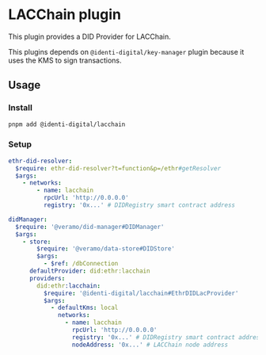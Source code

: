 # LACChain plugin

This plugin provides a DID Provider for LACChain.

This plugins depends on `@identi-digital/key-manager` plugin because it uses the KMS to sign transactions.

## Usage

### Install

```bash
pnpm add @identi-digital/lacchain
```

### Setup

```yaml
ethr-did-resolver:
  $require: ethr-did-resolver?t=function&p=/ethr#getResolver
  $args:
    - networks:
        - name: lacchain
          rpcUrl: 'http://0.0.0.0'
          registry: '0x...' # DIDRegistry smart contract address

didManager:
  $require: '@veramo/did-manager#DIDManager'
  $args:
    - store:
        $require: '@veramo/data-store#DIDStore'
        $args:
          - $ref: /dbConnection
      defaultProvider: did:ethr:lacchain
      providers:
        did:ethr:lacchain:
          $require: '@identi-digital/lacchain#EthrDIDLacProvider'
          $args:
            - defaultKms: local
              networks:
                - name: lacchain
                  rpcUrl: 'http://0.0.0.0'
                  registry: '0x...' # DIDRegistry smart contract address
                  nodeAddress: '0x...' # LACChain node address
```
